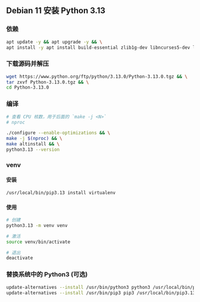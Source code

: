 ## Debian 11 安装 Python 3.13

### 依赖

```bash
apt update -y && apt upgrade -y && \
apt install -y apt install build-essential zlib1g-dev libncurses5-dev libgdbm-dev libnss3-dev libssl-dev libreadline-dev libffi-dev libsqlite3-dev wget libbz2-dev pkg-config
```

### 下载源码并解压

```bash
wget https://www.python.org/ftp/python/3.13.0/Python-3.13.0.tgz && \
tar zxvf Python-3.13.0.tgz && \
cd Python-3.13.0
```

### 编译

```bash
# 查看 CPU 核数，用于后面的 `make -j <N>`
# nproc

./configure --enable-optimizations && \
make -j $(nproc) && \
make altinstall && \
python3.13 --version
```

### venv

#### 安装

```bash
/usr/local/bin/pip3.13 install virtualenv
```

#### 使用

```bash
# 创建
python3.13 -m venv venv

# 激活
source venv/bin/activate

# 退出
deactivate
```

### 替换系统中的 Python3 (可选)

```bash
update-alternatives --install /usr/bin/python3 python3 /usr/local/bin/python3.13 1
update-alternatives --install /usr/bin/pip3 pip3 /usr/local/bin/pip3.13 1
```
